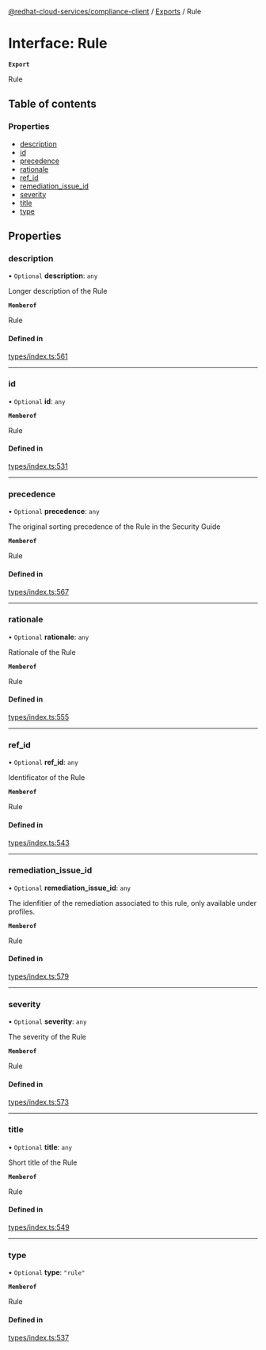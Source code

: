 [@redhat-cloud-services/compliance-client](../README.md) / [Exports](../modules.md) / Rule

# Interface: Rule

**`Export`**

Rule

## Table of contents

### Properties

- [description](Rule.md#description)
- [id](Rule.md#id)
- [precedence](Rule.md#precedence)
- [rationale](Rule.md#rationale)
- [ref\_id](Rule.md#ref_id)
- [remediation\_issue\_id](Rule.md#remediation_issue_id)
- [severity](Rule.md#severity)
- [title](Rule.md#title)
- [type](Rule.md#type)

## Properties

### description

• `Optional` **description**: `any`

Longer description of the Rule

**`Memberof`**

Rule

#### Defined in

[types/index.ts:561](https://github.com/RedHatInsights/javascript-clients/blob/main/packages/compliance/types/index.ts#L561)

___

### id

• `Optional` **id**: `any`

**`Memberof`**

Rule

#### Defined in

[types/index.ts:531](https://github.com/RedHatInsights/javascript-clients/blob/main/packages/compliance/types/index.ts#L531)

___

### precedence

• `Optional` **precedence**: `any`

The original sorting precedence of the Rule in the Security Guide

**`Memberof`**

Rule

#### Defined in

[types/index.ts:567](https://github.com/RedHatInsights/javascript-clients/blob/main/packages/compliance/types/index.ts#L567)

___

### rationale

• `Optional` **rationale**: `any`

Rationale of the Rule

**`Memberof`**

Rule

#### Defined in

[types/index.ts:555](https://github.com/RedHatInsights/javascript-clients/blob/main/packages/compliance/types/index.ts#L555)

___

### ref\_id

• `Optional` **ref\_id**: `any`

Identificator of the Rule

**`Memberof`**

Rule

#### Defined in

[types/index.ts:543](https://github.com/RedHatInsights/javascript-clients/blob/main/packages/compliance/types/index.ts#L543)

___

### remediation\_issue\_id

• `Optional` **remediation\_issue\_id**: `any`

The idenfitier of the remediation associated to this rule, only available under profiles.

**`Memberof`**

Rule

#### Defined in

[types/index.ts:579](https://github.com/RedHatInsights/javascript-clients/blob/main/packages/compliance/types/index.ts#L579)

___

### severity

• `Optional` **severity**: `any`

The severity of the Rule

**`Memberof`**

Rule

#### Defined in

[types/index.ts:573](https://github.com/RedHatInsights/javascript-clients/blob/main/packages/compliance/types/index.ts#L573)

___

### title

• `Optional` **title**: `any`

Short title of the Rule

**`Memberof`**

Rule

#### Defined in

[types/index.ts:549](https://github.com/RedHatInsights/javascript-clients/blob/main/packages/compliance/types/index.ts#L549)

___

### type

• `Optional` **type**: ``"rule"``

**`Memberof`**

Rule

#### Defined in

[types/index.ts:537](https://github.com/RedHatInsights/javascript-clients/blob/main/packages/compliance/types/index.ts#L537)
